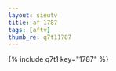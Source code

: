 ```yaml
--- 
layout: sieutv
title: af 1787
tags: [aftv]
thumb_re: q7t11787
---
```

{% include q7t1 key="1787" %} 
